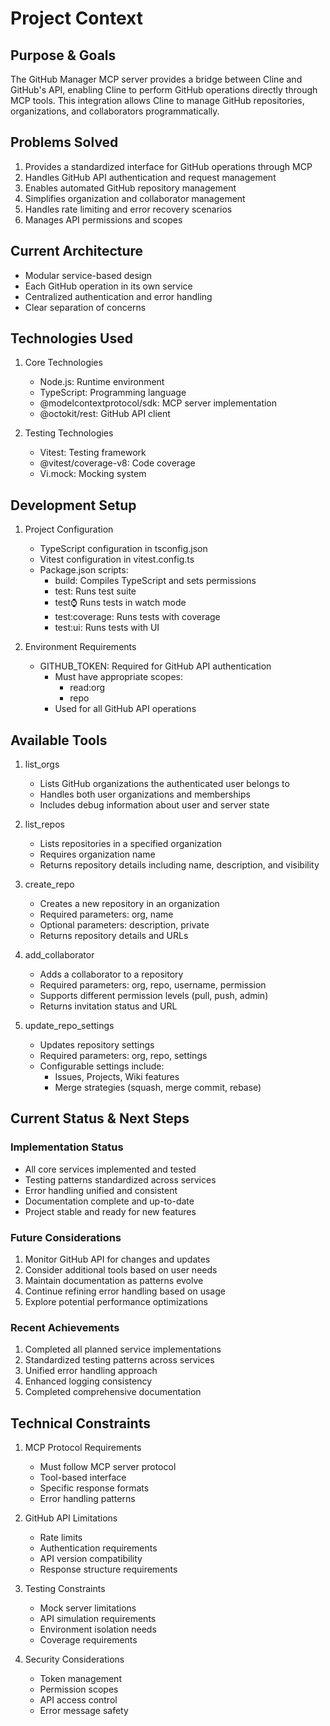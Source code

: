 # Project Context

## Purpose & Goals
The GitHub Manager MCP server provides a bridge between Cline and GitHub's API, enabling Cline to perform GitHub operations directly through MCP tools. This integration allows Cline to manage GitHub repositories, organizations, and collaborators programmatically.

## Problems Solved
1. Provides a standardized interface for GitHub operations through MCP
2. Handles GitHub API authentication and request management
3. Enables automated GitHub repository management
4. Simplifies organization and collaborator management
5. Handles rate limiting and error recovery scenarios
6. Manages API permissions and scopes

## Current Architecture
- Modular service-based design
- Each GitHub operation in its own service
- Centralized authentication and error handling
- Clear separation of concerns

## Technologies Used
1. Core Technologies
   - Node.js: Runtime environment
   - TypeScript: Programming language
   - @modelcontextprotocol/sdk: MCP server implementation
   - @octokit/rest: GitHub API client

2. Testing Technologies
   - Vitest: Testing framework
   - @vitest/coverage-v8: Code coverage
   - Vi.mock: Mocking system

## Development Setup
1. Project Configuration
   - TypeScript configuration in tsconfig.json
   - Vitest configuration in vitest.config.ts
   - Package.json scripts:
     * build: Compiles TypeScript and sets permissions
     * test: Runs test suite
     * test:watch: Runs tests in watch mode
     * test:coverage: Runs tests with coverage
     * test:ui: Runs tests with UI

2. Environment Requirements
   - GITHUB_TOKEN: Required for GitHub API authentication
     * Must have appropriate scopes:
       - read:org
       - repo
     * Used for all GitHub API operations

## Available Tools
1. list_orgs
   - Lists GitHub organizations the authenticated user belongs to
   - Handles both user organizations and memberships
   - Includes debug information about user and server state

2. list_repos
   - Lists repositories in a specified organization
   - Requires organization name
   - Returns repository details including name, description, and visibility

3. create_repo
   - Creates a new repository in an organization
   - Required parameters: org, name
   - Optional parameters: description, private
   - Returns repository details and URLs

4. add_collaborator
   - Adds a collaborator to a repository
   - Required parameters: org, repo, username, permission
   - Supports different permission levels (pull, push, admin)
   - Returns invitation status and URL

5. update_repo_settings
   - Updates repository settings
   - Required parameters: org, repo, settings
   - Configurable settings include:
     * Issues, Projects, Wiki features
     * Merge strategies (squash, merge commit, rebase)

## Current Status & Next Steps

### Implementation Status
- All core services implemented and tested
- Testing patterns standardized across services
- Error handling unified and consistent
- Documentation complete and up-to-date
- Project stable and ready for new features

### Future Considerations
1. Monitor GitHub API for changes and updates
2. Consider additional tools based on user needs
3. Maintain documentation as patterns evolve
4. Continue refining error handling based on usage
5. Explore potential performance optimizations

### Recent Achievements
1. Completed all planned service implementations
2. Standardized testing patterns across services
3. Unified error handling approach
4. Enhanced logging consistency
5. Completed comprehensive documentation

## Technical Constraints
1. MCP Protocol Requirements
   - Must follow MCP server protocol
   - Tool-based interface
   - Specific response formats
   - Error handling patterns

2. GitHub API Limitations
   - Rate limits
   - Authentication requirements
   - API version compatibility
   - Response structure requirements

3. Testing Constraints
   - Mock server limitations
   - API simulation requirements
   - Environment isolation needs
   - Coverage requirements

4. Security Considerations
   - Token management
   - Permission scopes
   - API access control
   - Error message safety
